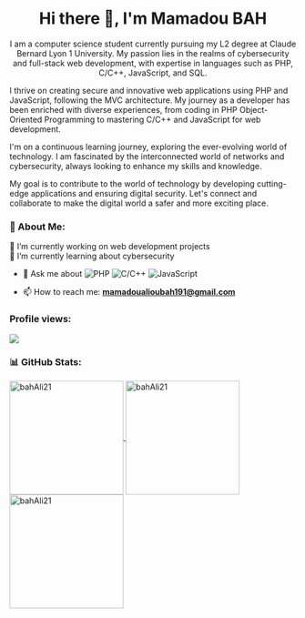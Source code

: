 
<h1 align="center">Hi there 👋, I'm Mamadou BAH</h1>
<p align="center"> 
I am a computer science student currently pursuing my L2 degree at Claude Bernard Lyon 1 University. My passion lies in the realms of cybersecurity and full-stack web development, with expertise in languages such as PHP, C/C++, JavaScript, and SQL.

I thrive on creating secure and innovative web applications using PHP and JavaScript, following the MVC architecture. My journey as a developer has been enriched with diverse experiences, from coding in PHP Object-Oriented Programming to mastering C/C++ and JavaScript for web development.

I'm on a continuous learning journey, exploring the ever-evolving world of technology. I am fascinated by the interconnected world of networks and cybersecurity, always looking to enhance my skills and knowledge.

My goal is to contribute to the world of technology by developing cutting-edge applications and ensuring digital security. Let's connect and collaborate to make the digital world a safer and more exciting place. </p>

### 💫 About Me:
🔭 I’m currently working on web development projects<br>
🌱 I’m currently learning about cybersecurity<br>

- 💬 Ask me about ![PHP](https://img.shields.io/badge/php-%23777BB4.svg?style=for-the-badge&logo=php&logoColor=white) ![C/C++](https://img.shields.io/badge/c++-%2300599C.svg?style=for-the-badge&logo=c%2B%2B&logoColor=white) ![JavaScript](https://img.shields.io/badge/javascript-%23F7DF1E.svg?style=for-the-badge&logo=javascript&logoColor=black)

- 📫 How to reach me: **mamadoualioubah191@gmail.com**
### Profile views:
![](https://komarev.com/ghpvc/?username=bahAli21&label=PROFILE+VIEWS)

<!--
**bahAli21/bahAli21** is a ✨ _special_ ✨ repository because its `README.md` (this file) appears on your GitHub profile.

Here are some ideas to get you started:

- 🔭 I’m currently working on ...
- 🌱 I’m currently learning ...
- 👯 I’m looking to collaborate on ...
- 🤔 I’m looking for help with ...
- 💬 Ask me about ...
- 📫 How to reach me: ...
- 😄 Pronouns: ...
- ⚡ Fun fact: ...
-->
### 📊 GitHub Stats:
<a href="https://github.com/bahAli21">
  <img height=200 align="center" src="https://github-readme-stats.vercel.app/api?username=bahAli21&show_icons=true&locale=en&count_private=true&theme=dark" alt="bahAli21" />
</a>
<a href="https://github.com/bahAli21">
  <img height=200 align="center" src="https://github-readme-stats.vercel.app/api/top-langs?username=bahAli21&layout=pie&langs_count=10&card_width=320&theme=dark" alt="bahAli21" />
</a>
<a href="https://github.com/bahAli21">
  <img height="200" src="https://github-readme-streak-stats.herokuapp.com/?user=bahAli21&theme=dark" alt="bahAli21" />
</a>
